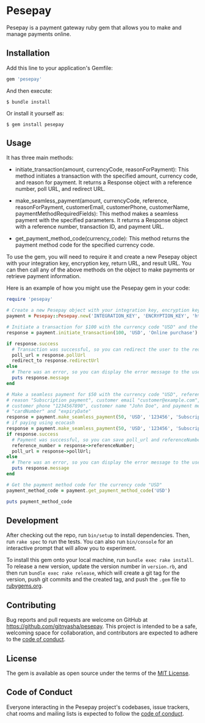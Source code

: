 # Pesepay

Pesepay is a payment gateway ruby gem that allows you to make and manage payments online.

## Installation

Add this line to your application's Gemfile:

```ruby
gem 'pesepay'
```

And then execute:

    $ bundle install

Or install it yourself as:

    $ gem install pesepay

## Usage

It has three main methods:

- initiate_transaction(amount, currencyCode, reasonForPayment): This method initiates a transaction with the specified amount, currency code, and reason for payment. It returns a Response object with a reference number, poll URL, and redirect URL.

- make_seamless_payment(amount, currencyCode, reference, reasonForPayment, customerEmail, customerPhone, customerName, paymentMethodRequiredFields): This method makes a seamless payment with the specified parameters. It returns a Response object with a reference number, transaction ID, and payment URL.

- get_payment_method_code(currency_code): This method returns the payment method code for the specified currency code.

To use the gem, you will need to require it and create a new Pesepay object with your integration key, encryption key, return URL, and result URL. You can then call any of the above methods on the object to make payments or retrieve payment information.

Here is an example of how you might use the Pesepay gem in your code:

```ruby
require 'pesepay'

# Create a new Pesepay object with your integration key, encryption key, return URL, and result URL
payment = Pesepay::Pesepay.new('INTEGRATION_KEY', 'ENCRYPTION_KEY', 'https://www.example.com/return', 'https://www.example.com/result')

# Initiate a transaction for $100 with the currency code "USD" and the reason "Online purchase"
response = payment.initiate_transaction(100, 'USD', 'Online purchase')

if response.success
  # Transaction was successful, so you can redirect the user to the redirect URL
  poll_url = response.pollUrl
  redirect_to response.redirectUrl
else
  # There was an error, so you can display the error message to the user
  puts response.message
end

# Make a seamless payment for $50 with the currency code "USD", reference number "123456", 
# reason "Subscription payment", customer email "customer@example.com", 
# customer phone "1234567890", customer name "John Doe", and payment method required fields 
# "cardNumber" and "expiryDate"
response = payment.make_seamless_payment(50, 'USD', '123456', 'Subscription payment', 'customer@example.com', '1234567890', 'John Doe', {"creditCardExpiryDate": "03/23", "creditCardNumber": "1231231231231234", "creditCardSecurityNumber": "000"})
# if paying using ecocash
response = payment.make_seamless_payment(50, 'USD', '123456', 'Subscription payment', 'customer@example.com', '1234567890', 'John Doe', {'customerPhoneNumber': '0777777777'})
if response.success
  # Payment was successful, so you can save poll_url and referenceNumber (used to check the status of a transaction)
  reference_number = response->referenceNumber;
  poll_url = response->pollUrl;
else
  # There was an error, so you can display the error message to the user
  puts response.message
end

# Get the payment method code for the currency code "USD"
payment_method_code = payment.get_payment_method_code('USD')

puts payment_method_code

```

## Development

After checking out the repo, run `bin/setup` to install dependencies. Then, run `rake spec` to run the tests. You can also run `bin/console` for an interactive prompt that will allow you to experiment.

To install this gem onto your local machine, run `bundle exec rake install`. To release a new version, update the version number in `version.rb`, and then run `bundle exec rake release`, which will create a git tag for the version, push git commits and the created tag, and push the `.gem` file to [rubygems.org](https://rubygems.org).

## Contributing

Bug reports and pull requests are welcome on GitHub at https://github.com/gitnyasha/pesepay. This project is intended to be a safe, welcoming space for collaboration, and contributors are expected to adhere to the [code of conduct](https://github.com/gitnyasha/pesepay/blob/master/CODE_OF_CONDUCT.md).

## License

The gem is available as open source under the terms of the [MIT License](https://opensource.org/licenses/MIT).

## Code of Conduct

Everyone interacting in the Pesepay project's codebases, issue trackers, chat rooms and mailing lists is expected to follow the [code of conduct](https://github.com/gitnyasha/pesepay/blob/master/CODE_OF_CONDUCT.md).
